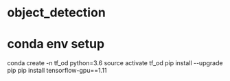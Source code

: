# object_detection

# conda env setup
conda create -n tf_od python=3.6
source activate tf_od
pip install --upgrade pip
pip install tensorflow-gpu==1.11